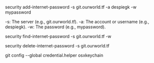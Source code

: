 security add-internet-password -s git.ourworld.tf -a despiegk -w mypassword

-s: The server (e.g., git.ourworld.tf).
-a: The account or username (e.g., despiegk).
-w: The password (e.g., mypassword).


security find-internet-password -s git.ourworld.tf -w


security delete-internet-password -s git.ourworld.tf



git config --global credential.helper osxkeychain


